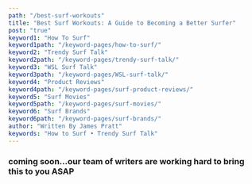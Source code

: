 ```yaml
---
path: "/best-surf-workouts"
title: "Best Surf Workouts: A Guide to Becoming a Better Surfer"
post: "true"
keyword1: "How To Surf"
keyword1path: "/keyword-pages/how-to-surf/"
keyword2: "Trendy Surf Talk"
keyword2path: "/keyword-pages/trendy-surf-talk/"
keyword3: "WSL Surf Talk"
keyword3path: "/keyword-pages/WSL-surf-talk/"
keyword4: "Product Reviews"
keyword4path: "/keyword-pages/surf-product-reviews/"
keyword5: "Surf Movies"
keyword5path: "/keyword-pages/surf-movies/"
keyword6: "Surf Brands"
keyword6path: "/keyword-pages/surf-brands/"
author: "Written By James Pratt"
keywords: "How to Surf • Trendy Surf Talk"
---
```


<!---Best Workouts for Surfers
There are a couple different types of workouts you can do to improve your surfing: Body weight exercises, Swimming workouts (in a lap pool), Paddling workouts and Yoga/Flexibility workouts.

Body weight exercises are good if you are stuck at home during quarantining and you want something to do to keep in shape when you can get back in the water.

The swimming workout mentioned in this blog post is good for getting ready for better breath holding and big wave surfing.

The paddling workout will help you paddle into waves better and possibly catch more waves, I believe that working on your padding is the most beneficial to you as a surf as it will help you get more waves.

Yoga and Flexibility workouts will be additionally helpful as they will allow you to be able to use your body better when trying to do bigger better mauvers. If you ever see people in surfing magazines doing something crazy, they are always in some crazy pretzel like shape that requires some flexibility.

Body Weight Exercises
Surfing is a whole body experience, so the body weight exercise is a full body, body weight exercise.

Here is the workout:
Legs 4 set
Split Leg Squats 6 reps
Squat Jumps 5 reps
Dynamic Lunge 10 reps (each leg)
Arms 3 sets
Ring Chin Ups (or regular chinups) 5 reps
Pushups 20 reps
Band rotations 10 reps on each arm
Core 3 sets
Jack Knife 5 reps
Deadbug 7-10 reps

Here is a description of why we do each one:

Split Leg Squats: they help hip strength and flexibility
Squat Jumps: Improve squat strength, bottom turn, carves
Dynamic Lunge: hip strength and flexibility, fit into those barrels, carves,
Ring Chin Ups/Chin Ups:  Shoulder Strength, better paddling
Pushups: chest strength, better paddling, get up, duck dive
Band Rotations: arm strength, core strength, paddling
Jack Knife: Duck Dive
Deadbug: everything

Swimming Workout
Swimming is very similar to paddleing, and can help you become a better paddler. This workout will also help you have better breath control and allow you to remain calm while taking big sets on the head.

The Workout:
4 sets
    150 meter swim
What you do: swim at an endurance pace, then when you hit the wall, do a flip turn and swim as far as you can under water, then continue swimming and repeat.

Source: active.com
Paddling Workout
Paddling is a large part of surfing, and what's the best way to improve your padding? Paddling. If you can this is probably the best way to workout your arms to be a better paddler!!

The Workout:

2 x 100 yards at a brisk but comfortable pace (endurance).
3 x 50 yards at a faster pace than the previous set, with 10 pushups after each 50 yard effort (strength).
4 x 25 yards all out (power).
Rest for 15 to 20 seconds between each effort. Rest for 2 minutes before repeating a second round.

Source: active.com

Yoga/ Flexibility workouts
Flexibility can help you do wider stronger turns and better control

The workout:

Downward facing dog
Upward facing dog
Pigeon pose
Warrior II
Extended side pose
Eagle pose
Boat pose



Have a good workout!! This should help you become a better surfer, and let me know how it goes!!--->

<h3>coming soon...our team of writers are working hard to bring this to you ASAP</h3>
